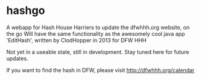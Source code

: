 # hashgo
A webapp for Hash House Harriers to update the dfwhhh.org website, on the go
Will have the same functionality as the awesomely cool java app 'EditHash', written by ClodHopper in 2013 for DFW HHH

Not yet in a useable state, still in development. Stay tuned here for future updates.

If you want to find the hash in DFW, please visit http://dfwhhh.org/calendar  
